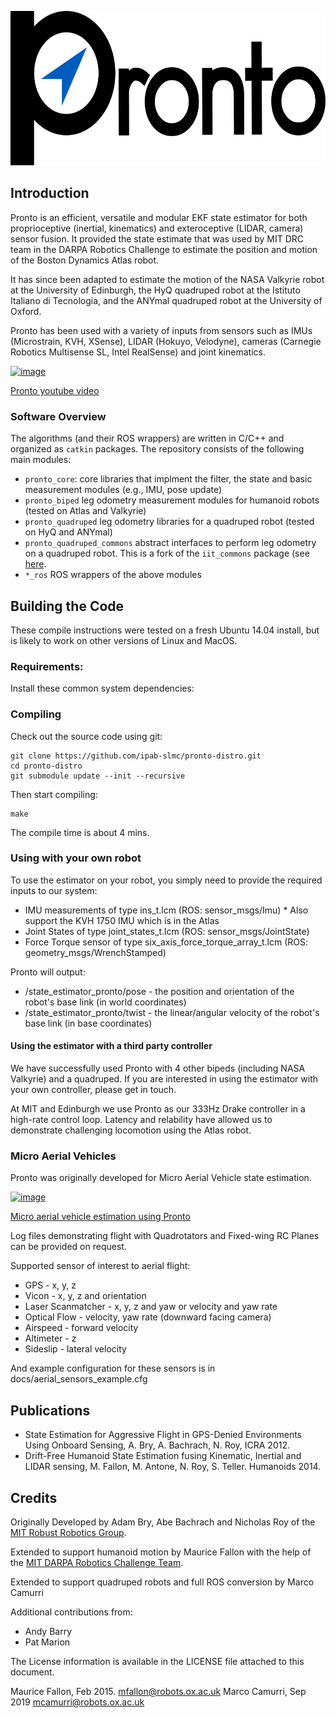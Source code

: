 [<img src="pronto_core/doc/pronto_logotype.svg" width="640" height="247">]()


## Introduction

Pronto is an efficient, versatile and modular EKF state estimator for both
proprioceptive (inertial, kinematics) and exteroceptive (LIDAR, camera) sensor
fusion. It provided the state estimate that was used by MIT DRC team in the
DARPA Robotics Challenge to estimate the position and motion of the Boston
Dynamics Atlas robot.

It has since been adapted to estimate the motion of the NASA Valkyrie robot at
the University of Edinburgh, the HyQ quadruped robot at the Istituto Italiano di
Tecnologia, and the ANYmal quadruped robot at the University of Oxford.

Pronto has been used with a variety of inputs from sensors such as IMUs
(Microstrain, KVH, XSense), LIDAR (Hokuyo, Velodyne), cameras
(Carnegie Robotics Multisense SL, Intel RealSense) and joint
kinematics.

[![image](http://img.youtube.com/vi/V_DxB76MkE4/0.jpg)](https://www.youtube.com/watch?v=V_DxB76MkE4)

[Pronto youtube video](https://www.youtube.com/watch?v=V_DxB76MkE4)

### Software Overview

The algorithms (and their ROS wrappers) are written in C/C++ and organized as
`catkin` packages.
The repository consists of the following main modules:

- `pronto_core`: core libraries that implment the filter, the state and
basic measurement modules (e.g., IMU, pose update)
- `pronto_biped` leg odometry measurement modules for humanoid robots (tested
on Atlas and Valkyrie)
- `pronto_quadruped` leg odometry libraries for a quadruped robot (tested on
HyQ and ANYmal)
- `pronto_quadruped_commons` abstract interfaces to perform leg odometry on a
quadruped robot. This is a fork of the `iit_commons` package (see
[here](https://github.com/iit-DLSLab/iit_commons).
- `*_ros` ROS wrappers of the above modules


Building the Code
-----------------

These compile instructions were tested on a fresh Ubuntu 14.04 install,
but is likely to work on other versions of Linux and MacOS.

### Requirements:

Install these common system dependencies:

### Compiling

Check out the source code using git:

    git clone https://github.com/ipab-slmc/pronto-distro.git
    cd pronto-distro
    git submodule update --init --recursive

Then start compiling:

    make

The compile time is about 4 mins.

### Using with your own robot

To use the estimator on your robot, you simply need
to provide the required inputs to our system:

-   IMU measurements of type ins\_t.lcm (ROS: sensor\_msgs/Imu)
    \* Also support the KVH 1750 IMU which is in the Atlas
-   Joint States of type joint\_states\_t.lcm (ROS:
    sensor\_msgs/JointState)
-   Force Torque sensor of type six\_axis\_force\_torque\_array\_t.lcm
    (ROS: geometry\_msgs/WrenchStamped)

Pronto will output:

-   /state_estimator_pronto/pose - the position and orientation of the robot's
    base link (in world coordinates)
-  /state_estimator_pronto/twist - the linear/angular velocity of the robot's base link (in base coordinates)

#### Using the estimator with a third party controller

We have successfully used Pronto with 4 other bipeds (including NASA
Valkyrie) and a quadruped. If you are interested in using the estimator
with your own controller, please get in touch.

At MIT and Edinburgh we use Pronto as our 333Hz Drake controller in a
high-rate control loop. Latency and relability have allowed us to
demonstrate challenging locomotion using the Atlas robot.

### Micro Aerial Vehicles

Pronto was originally developed for Micro Aerial Vehicle state
estimation.

[![image](http://img.youtube.com/vi/kYs215TgI7c/0.jpg)](https://www.youtube.com/watch?v=kYs215TgI7c)

[Micro aerial vehicle estimation using
Pronto](https://www.youtube.com/watch?v=kYs215TgI7c)

Log files demonstrating flight with Quadrotators and Fixed-wing RC
Planes can be provided on request.

Supported sensor of interest to aerial flight:

-   GPS - x, y, z
-   Vicon - x, y, z and orientation
-   Laser Scanmatcher - x, y, z and yaw or velocity and yaw rate
-   Optical Flow - velocity, yaw rate (downward facing camera)
-   Airspeed - forward velocity
-   Altimeter - z
-   Sideslip - lateral velocity

And example configuration for these sensors is in
docs/aerial\_sensors\_example.cfg

Publications
------------

-   State Estimation for Aggressive Flight in GPS-Denied Environments
    Using Onboard Sensing, A. Bry, A. Bachrach, N. Roy, ICRA 2012.
-   Drift-Free Humanoid State Estimation fusing Kinematic, Inertial and
    LIDAR sensing, M. Fallon, M. Antone, N. Roy, S. Teller. Humanoids
    2014.

Credits
-------

Originally Developed by Adam Bry, Abe Bachrach and Nicholas Roy of the
[MIT Robust Robotics Group](http://groups.csail.mit.edu/rrg/).

Extended to support humanoid motion by Maurice Fallon with the help of
the [MIT DARPA Robotics Challenge Team](http://www.drc.mit.edu).

Extended to support quadruped robots and full ROS conversion by 
Marco Camurri 

Additional contributions from:

-   Andy Barry
-   Pat Marion

The License information is available in the LICENSE file attached to
this document.

Maurice Fallon, Feb 2015. <mfallon@robots.ox.ac.uk>
Marco Camurri, Sep 2019 <mcamurri@robots.ox.ac.uk>
